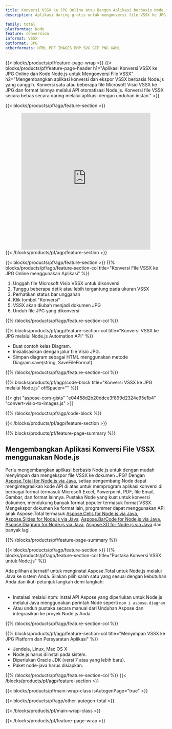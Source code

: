 ```yaml
---
title: Konversi VSSX ke JPG Online atau Bangun Aplikasi berbasis Node.js untuk Mengonversi File VSSX
description: Aplikasi daring gratis untuk mengonversi file VSSX ke JPG. Kode pustaka konversi Node.js untuk dokumen Microsoft Visio VSSX. 

family: total
platformtag: Node
feature: conversion
informat: VSSX
outformat: JPG
otherformats: HTML PDF IMAGES BMP SVG GIF PNG XAML
---
```

{{< blocks/products/pf/feature-page-wrap >}}
{{< blocks/products/pf/feature-page-header h1="Aplikasi Konversi VSSX ke JPG Online dan Kode Node.js untuk Mengonversi File VSSX" h2="Mengembangkan aplikasi konversi dan ekspor VSSX berbasis Node.js yang canggih. Konversi satu atau beberapa file Microsoft Visio VSSX ke JPG dan format lainnya melalui API otomatisasi Node.js. Konversi file VSSX secara bebas secara daring melalui aplikasi dengan unduhan instan." >}}


{{< blocks/products/pf/agp/feature-section >}}

<div class="container-fluid agp-content bg-white aboutfile box-1 vh100 section nopbtm">
<div class=container>
<div class=row>
<div class="demobox tc col-md-12 padding-0" align="center">

<iframe title="Aplikasi Konversi VSSX ke JPG Online Gratis" style="border: none; height: 426px;" scrolling="no" src="https://total-conversion-app-65z5r2lp.k8s.dynabic.com/?to=jpg&from=vssx" id="child-iframe" width="80%"></iframe>

</div></div>
</div></div>
{{< /blocks/products/pf/agp/feature-section >}}


{{< blocks/products/pf/agp/feature-section >}}
{{% blocks/products/pf/agp/feature-section-col title="Konversi File VSSX ke JPG Online menggunakan Aplikasi" %}}

1. Unggah file Microsoft Visio VSSX untuk dikonversi
1. Tunggu beberapa detik atau lebih tergantung pada ukuran VSSX
1. Perhatikan status bar unggahan
1. Klik tombol "Konversi"
1. VSSX akan diubah menjadi dokumen JPG
1. Unduh file JPG yang dikonversi

{{% /blocks/products/pf/agp/feature-section-col %}}

{{% blocks/products/pf/agp/feature-section-col title="Konversi VSSX ke JPG melalui Node.js Automation API" %}}

- Buat contoh kelas Diagram.
- Inisialisasikan dengan jalur file Visio JPG.
- Simpan diagram sebagai HTML menggunakan metode Diagram.save(string, SaveFileFormat).

{{% /blocks/products/pf/agp/feature-section-col %}}

{{% blocks/products/pf/agp/code-block title="Konversi VSSX ke JPG melalui Node.js" offSpacer="" %}}

{{< gist "aspose-com-gists" "e04458d2b20ddce3f899d2324e95e1b4" "convert-visio-to-images.js" >}}

{{% /blocks/products/pf/agp/code-block %}}

{{< /blocks/products/pf/agp/feature-section >}}

{{% blocks/products/pf/feature-page-summary %}}

<h2>Mengembangkan Aplikasi Konversi File VSSX menggunakan Node.js</h2>

Perlu mengembangkan aplikasi berbasis Node.js untuk dengan mudah menyimpan dan mengekspor file VSSX ke dokumen JPG? Dengan [Aspose.Total for Node.js via Java](https://products.aspose.com/total/id/nodejs-java/), setiap pengembang Node dapat mengintegrasikan kode API di atas untuk memprogram aplikasi konversi di berbagai format termasuk Microsoft Excel, Powerpoint, PDF, file Email, Gambar, dan format lainnya. Pustaka Node yang kuat untuk konversi dokumen, mendukung banyak format populer termasuk format VSSX. Mengekspor dokumen ke format lain, programmer dapat menggunakan API anak Aspose.Total termasuk [Aspose.Cells for Node.js via Java](https://products.aspose.com/cells/id/nodejs-java/), [Aspose.Slides for Node.js via Java](https://products.aspose.com/slides/id/nodejs-java/), [Aspose.BarCode for Node.js via Java](https://products.aspose.com/barcode/id/nodejs-java/), [Aspose.Diagram for Node.js via Java](https://products.aspose.com/diagram/id/nodejs-java/), [Aspose.3D for Node.js via Java](https://products.aspose.com/3d/id/nodejs-java/) dan banyak lagi. 
 
 

{{% /blocks/products/pf/feature-page-summary %}}

{{< blocks/products/pf/agp/feature-section >}}
{{% blocks/products/pf/agp/feature-section-col title="Pustaka Konversi VSSX untuk Node.js" %}}

Ada pilihan alternatif untuk menginstal Aspose.Total untuk Node.js melalui Java ke sistem Anda. Silakan pilih salah satu yang sesuai dengan kebutuhan Anda dan ikuti petunjuk langkah demi langkah:<br /><br />

- Instalasi melalui npm: Instal API Aspose yang diperlukan untuk Node.js melalui Java menggunakan perintah Node seperti ```npm i aspose.diagram```
- Atau unduh pustaka secara manual dari Unduhan Aspose dan integrasikan ke proyek Node.js Anda.

{{% /blocks/products/pf/agp/feature-section-col %}}

{{% blocks/products/pf/agp/feature-section-col title="Menyimpan VSSX ke JPG Platform dan Persyaratan Aplikasi" %}}

- Jendela, Linux, Mac OS X
- Node.js harus diinstal pada sistem.
- Diperlukan Oracle JDK (versi 7 atau yang lebih baru).
- Paket node-java harus disiapkan.

{{% /blocks/products/pf/agp/feature-section-col %}}
{{< /blocks/products/pf/agp/feature-section >}}

{{< blocks/products/pf/main-wrap-class isAutogenPage="true" >}}

{{< blocks/products/pf/agp/other-autogen-total >}}

{{< /blocks/products/pf/main-wrap-class >}}

{{< /blocks/products/pf/feature-page-wrap >}}